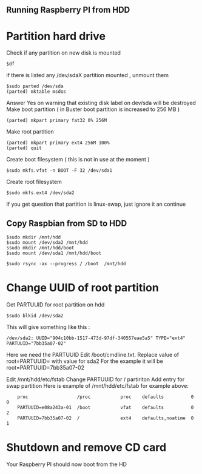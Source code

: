 
## Running Raspberry PI from HDD


# Partition  hard drive
Check if any partition on new disk is mounted 
```
$df
```
if there is listed any  /dev/sdaX  partition mounted , unmount them
```
$sudo parted /dev/sda
(parted) mktable msdos
```
Answer  Yes on warning that existing disk label on dev/sda will be destroyed
Make boot partition ( in Buster boot partition is increased  to 256 MB )
```
(parted) mkpart primary fat32 0% 256M
```
Make root partition
```
(parted) mkpart primary ext4 256M 100%
(parted) quit
```

Create boot filesystem ( this is not in use at the moment )
```
$sudo mkfs.vfat -n BOOT -F 32 /dev/sda1
```
Create root filesystem
```
$sudo mkfs.ext4 /dev/sda2
```
If you get question that partition is linux-swap, just ignore it an continue

## Copy  Raspbian from SD to HDD
```
$sudo mkdir /mnt/hdd
$sudo mount /dev/sda2 /mnt/hdd
ssudo mkdir /mnt/hdd/boot
$sudo mount /dev/sda1 /mnt/hdd/boot

$sudo rsync -ax --progress / /boot  /mnt/hdd
```

# Change UUID of root partition
Get PARTUUID  for root partition  on hdd
```
$sudo blkid /dev/sda2
```
This will give something like this :
```
/dev/sda2: UUID="904c10bb-1517-473d-97df-340557eae5a5" TYPE="ext4" PARTUUID="7bb35a07-02"
```
Here we need the PARTUUID
Edit /boot/cmdline.txt.
Replace value of root=PARTUUID= with value for sda2
For the example it will be root=PARTUUID=7bb35a07-02

Edit /mnt/hdd/etc/fstab
Change PARTUUID for   /  partiriton
Add entry for swap partition
Here is example of /mnt/hdd/etc/fstab for example above:
```
    proc                  /proc           proc    defaults          0       0
    PARTUUID=e08a243a-01  /boot           vfat    defaults          0       2
    PARTUUID=7bb35a07-02  /               ext4    defaults,noatime  0       1
```

# Shutdown and remove CD card
Your Raspberry PI should now boot from the HD


